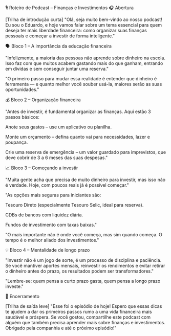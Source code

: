 🎙️ Roteiro de Podcast – Finanças e Investimentos
🎧 Abertura

[Trilha de introdução curta]
"Olá, seja muito bem-vindo ao nosso podcast! Eu sou o Eduardo, e hoje vamos falar sobre um tema essencial para quem deseja ter mais liberdade financeira: como organizar suas finanças pessoais e começar a investir de forma inteligente."

🗣️ Bloco 1 – A importância da educação financeira

"Infelizmente, a maioria das pessoas não aprende sobre dinheiro na escola. Isso faz com que muitos acabem gastando mais do que ganham, entrando em dívidas e sem conseguir juntar uma reserva."

"O primeiro passo para mudar essa realidade é entender que dinheiro é ferramenta — e quanto melhor você souber usá-la, maiores serão as suas oportunidades."

💰 Bloco 2 – Organização financeira

"Antes de investir, é fundamental organizar as finanças.
Aqui estão 3 passos básicos:

Anote seus gastos – use um aplicativo ou planilha.

Monte um orçamento – defina quanto vai para necessidades, lazer e poupança.

Crie uma reserva de emergência – um valor guardado para imprevistos, que deve cobrir de 3 a 6 meses das suas despesas."

📈 Bloco 3 – Começando a investir

"Muita gente acha que precisa de muito dinheiro para investir, mas isso não é verdade. Hoje, com poucos reais já é possível começar."

"As opções mais seguras para iniciantes são:

Tesouro Direto (especialmente Tesouro Selic, ideal para reserva).

CDBs de bancos com liquidez diária.

Fundos de investimento com taxas baixas."

"O mais importante não é onde você começa, mas sim quando começa. O tempo é o melhor aliado dos investimentos."

💡 Bloco 4 – Mentalidade de longo prazo

"Investir não é um jogo de sorte, é um processo de disciplina e paciência.
Se você mantiver aportes mensais, reinvestir os rendimentos e evitar retirar o dinheiro antes do prazo, os resultados podem ser transformadores."

"Lembre-se: quem pensa a curto prazo gasta, quem pensa a longo prazo investe."

🎤 Encerramento

[Trilha de saída leve]
"Esse foi o episódio de hoje! Espero que essas dicas te ajudem a dar os primeiros passos rumo a uma vida financeira mais saudável e próspera.
Se você gostou, compartilhe este podcast com alguém que também precisa aprender mais sobre finanças e investimentos.
Obrigado pela companhia e até o próximo episódio!"
